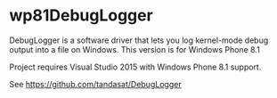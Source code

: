# wp81DebugLogger

DebugLogger is a software driver that lets you log kernel-mode debug output into a file on Windows.
This version is for Windows Phone 8.1

Project requires Visual Studio 2015 with Windows Phone 8.1 support.

See https://github.com/tandasat/DebugLogger
